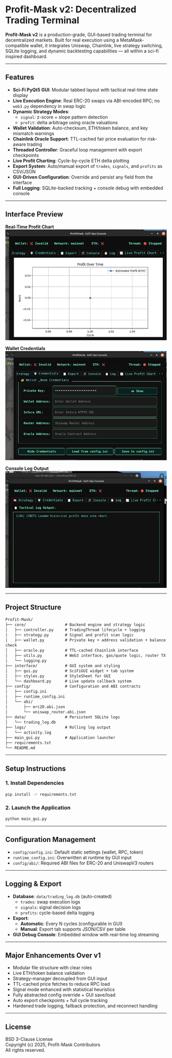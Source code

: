 # Profit-Mask v2: Decentralized Trading Terminal

**Profit-Mask v2** is a production-grade, GUI-based trading terminal for decentralized markets. Built for real execution using a MetaMask-compatible wallet, it integrates Uniswap, Chainlink, live strategy switching, SQLite logging, and dynamic backtesting capabilities — all within a sci-fi inspired dashboard.

---

## Features

- **Sci-Fi PyQt5 GUI**: Modular tabbed layout with tactical real-time state display
- **Live Execution Engine**: Real ERC-20 swaps via ABI-encoded RPC; no `web3.py` dependency in swap logic
- **Dynamic Strategy Modes**:
  - `signal`: z-score + slope pattern detection
  - `profit`: delta arbitrage using oracle valuations
- **Wallet Validation**: Auto-checksum, ETH/token balance, and key mismatch warnings
- **Chainlink Oracle Support**: TTL-cached fair price evaluation for risk-aware trading
- **Threaded Controller**: Graceful loop management with export checkpoints
- **Live Profit Charting**: Cycle-by-cycle ETH delta plotting
- **Export System**: Auto/manual export of `trades`, `signals`, and `profits` as CSV/JSON
- **GUI-Driven Configuration**: Override and persist any field from the interface
- **Full Logging**: SQLite-backed tracking + console debug with embedded console

---

## Interface Preview

**Real-Time Profit Chart**  
![Wallet Input](IMG_0921.jpeg)

**Wallet Credentials**  
![Console Log Output](IMG_0922.jpeg)

**Console Log Output**  
![Profit Chart](IMG_0923.jpeg)

---

## Project Structure

```
Profit-Mask/
├── core/                 # Backend engine and strategy logic
│   ├── controller.py     # TradingThread lifecycle + logging
│   ├── strategy.py       # Signal and profit scan logic
│   ├── wallet.py         # Private key + address validation + balance check
│   ├── oracle.py         # TTL-cached Chainlink interface
│   ├── utils.py          # Web3 interface, gas/quote logic, router TX
│   └── logging.py
├── interface/            # GUI system and styling
│   ├── gui.py            # SciFiGUI widget + tab system
│   ├── styles.py         # StyleSheet for GUI
│   └── dashboard.py      # Live update callback system
├── config/               # Configuration and ABI contracts
│   ├── config.ini
│   ├── runtime_config.ini
│   └── abi/
│       ├── erc20.abi.json
│       └── uniswap_router.abi.json
├── data/                 # Persistent SQLite logs
│   └── trading_log.db
├── logs/                 # Rolling log output
│   └── activity.log
├── main_gui.py           # Application launcher
├── requirements.txt
└── README.md
```

---

## Setup Instructions

### 1. Install Dependencies

```bash
pip install -r requirements.txt
```

### 2. Launch the Application

```bash
python main_gui.py
```

---

## Configuration Management

- `config/config.ini`: Default static settings (wallet, RPC, token)
- `runtime_config.ini`: Overwritten at runtime by GUI input
- `config/abi/`: Required ABI files for ERC-20 and UniswapV3 routers

---

## Logging & Export

- **Database**: `data/trading_log.db` (auto-created)
  - `trades`: swap execution logs
  - `signals`: signal decision logs
  - `profits`: cycle-based delta logging
- **Export**:
  - **Automatic**: Every N cycles (configurable in GUI)
  - **Manual**: Export tab supports JSON/CSV per table
- **GUI Debug Console**: Embedded window with real-time log streaming

---

## Major Enhancements Over v1

- Modular file structure with clear roles
- Live ETH/token balance validation
- Strategy-manager decoupled from GUI input
- TTL-cached price fetches to reduce RPC load
- Signal mode enhanced with statistical heuristics
- Fully abstracted config override + GUI save/load
- Auto export checkpoints + full cycle tracking
- Hardened trade logging, fallback protection, and reconnect handling

---

## License

BSD 3-Clause License  
Copyright (c) 2025, Profit-Mask Contributors  
All rights reserved.
